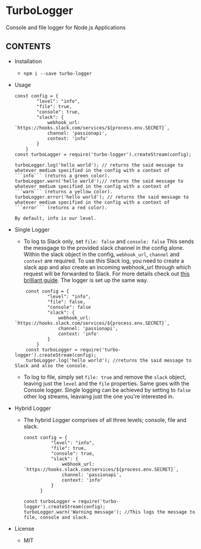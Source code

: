 # TurboLogger
Console and file logger for Node.js Applications

## CONTENTS
  - Installation
    - ```npm i --save turbo-logger```

  - Usage
    ```node
    const config = {
            "level": "info",
            "file": true,
            "console": true,
            "slack": {
                webhook_url: `https://hooks.slack.com/services/${process.env.SECRET}`,
                channel: 'passionapi',
                context: 'info'
            }
        }
    const turboLogger = require('turbo-logger').createStream(config);
    
    turboLogger.log('hello world'); // returns the said message to whatever medium specified in the config with a context of ```info``` (returns a green color).
    turboLogger.warn('hello world');// returns the said message to whatever medium specified in the config with a context of ```warn``` (returns a yellow color).
    turboLogger.error('hello world'); // returns the said message to whatever medium specified in the config with a context of ```error``` (returns a red color).

    By default, info is our level.
    
    ```

  - Single Logger
    - To log to Slack only, set ```file: false``` and ```console: false``` This sends the messgage to the provided slack channel in the config alone. Within the slack object in the config, ```webhook_url```, ```channel``` and ```context``` are required. To use this Slack log, you need to create a slack app and also create an incoming webhook_url through which request will be forwarded to Slack. For more details check out [this brilliant guide](https://api.slack.com/apps). The logger is set up the same way.

    ```node
        const config = {
                "level": "info",
                "file": false,
                "console": false
                "slack": {
                    webhook_url: `https://hooks.slack.com/services/${process.env.SECRET}`,
                    channel: 'passionapi',
                    context: 'info'
                }
            }
        const turboLogger = require('turbo-logger').createStream(config);
        turboLogger.log('hello world'); //returns the said message to Slack and also the console.
     ```
        
     - To log to file, simply set ```file: true``` and remove the ```slack``` object, leaving just the ```level``` and the ```file``` properties. Same goes with the Console logger. Single logging can be achieved by setting to ```false``` other log streams, leavaing just the one you're interested in.
    

  - Hybrid Logger
    - The hybrid Logger comprises of all three levels; console, file and slack. 

      ```node
      const config = {
                "level": "info",
                "file": true,
                "console": true,
                "slack": {
                    webhook_url: `https://hooks.slack.com/services/${process.env.SECRET}`,
                    channel: 'passionapi',
                    context: 'info'
                }
            }
      
      const turboLogger = require('turbo-logger').createStream(config);
      turboLogger.warn('Warning message'); //This logs the message to file, console and slack.
      ```

      
  - License
      - MIT
